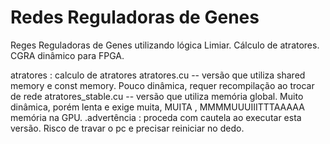 # Redes Reguladoras de Genes
Reges Reguladoras de Genes utilizando lógica Limiar. Cálculo de atratores. CGRA dinâmico para FPGA.


atratores : calculo de atratores
    atratores.cu -- versão que utiliza shared memory e const memory. Pouco dinâmica, requer recompilação ao trocar de rede
    atratores_stable.cu -- versão que utiliza memória global. Muito dinâmica, porém lenta e exige muita, MUITA , MMMMUUUIIITTTAAAAA memória na GPU.
        .advertência : proceda com cautela ao executar esta versão. Risco de travar o pc e precisar reiniciar no dedo.
